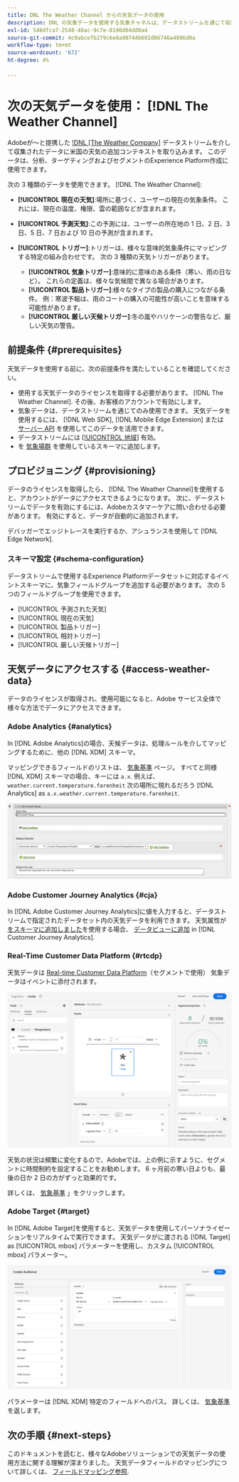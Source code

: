 ```yaml
---
title: DNL The Weather Channel からの天気データの使用
description: DNL の気象データを使用する気象チャネルは、データストリームを通じて収集するデータを強化するために使用します。
exl-id: 548dfca7-2548-46ac-9c7e-8190d64dd0a4
source-git-commit: 4c9abcefb279c6e8a90744b692d86746a4896d0a
workflow-type: tm+mt
source-wordcount: '672'
ht-degree: 4%

---
```


# 次の天気データを使用： [!DNL The Weather Channel]

Adobeが～と提携した [!DNL [The Weather Company]](https://www.ibm.com/weather) データストリームを介して収集されたデータに米国の天気の追加コンテキストを取り込みます。 このデータは、分析、ターゲティングおよびセグメントのExperience Platform作成に使用できます。

次の 3 種類のデータを使用できます。 [!DNL The Weather Channel]:

* **[!UICONTROL 現在の天気]**:場所に基づく、ユーザーの現在の気象条件。 これには、現在の温度、権限、雲の範囲などが含まれます。
* **[!UICONTROL 予測天気]**:この予測には、ユーザーの所在地の 1 日、2 日、3 日、5 日、7 日および 10 日の予測が含まれます。
* **[!UICONTROL トリガー]**:トリガーは、様々な意味的気象条件にマッピングする特定の組み合わせです。 次の 3 種類の天気トリガーがあります。

   * **[!UICONTROL 気象トリガー]**:意味的に意味のある条件（寒い、雨の日など）。 これらの定義は、様々な気候間で異なる場合があります。
   * **[!UICONTROL 製品トリガー]**:様々なタイプの製品の購入につながる条件。 例：寒波予報は、雨のコートの購入の可能性が高いことを意味する可能性があります。
   * **[!UICONTROL 厳しい天候トリガー]**:冬の嵐やハリケーンの警告など、厳しい天気の警告。

## 前提条件 {#prerequisites}

天気データを使用する前に、次の前提条件を満たしていることを確認してください。

* 使用する天気データのライセンスを取得する必要があります。 [!DNL The Weather Channel]. その後、お客様のアカウントで有効にします。
* 気象データは、データストリームを通じてのみ使用できます。 天気データを使用するには、 [!DNL Web SDK], [!DNL Mobile Edge Extension] または [サーバー API](../../server-api/overview.md) を使用してこのデータを活用できます。
* データストリームには [[!UICONTROL 地域]](../configure.md#advanced-options) 有効。
* を [気象場群](#schema-configuration) を使用しているスキーマに追加します。

## プロビジョニング {#provisioning}

データのライセンスを取得したら、 [!DNL The Weather Channel]を使用すると、アカウントがデータにアクセスできるようになります。 次に、データストリームでデータを有効にするには、Adobeカスタマーケアに問い合わせる必要があります。 有効にすると、データが自動的に追加されます。

デバッガーでエッジトレースを実行するか、アシュランスを使用して [!DNL Edge Network].

### スキーマ設定 {#schema-configuration}

データストリームで使用するExperience Platformデータセットに対応するイベントスキーマに、気象フィールドグループを追加する必要があります。 次の 5 つのフィールドグループを使用できます。

* [!UICONTROL 予測された天気]
* [!UICONTROL 現在の天気]
* [!UICONTROL 製品トリガー]
* [!UICONTROL 相対トリガー]
* [!UICONTROL 厳しい天候トリガー]

## 天気データにアクセスする {#access-weather-data}

データのライセンスが取得され、使用可能になると、Adobe サービス全体で様々な方法でデータにアクセスできます。

### Adobe Analytics {#analytics}

In [!DNL Adobe Analytics]の場合、天候データは、処理ルールを介してマッピングするために、他の [!DNL XDM] スキーマ。

マッピングできるフィールドのリストは、 [気象基準](weather-reference.md) ページ。 すべてと同様 [!DNL XDM] スキーマの場合、キーには `a.x`. 例えば、 `weather.current.temperature.farenheit` 次の場所に現れるだろう [!DNL Analytics] as `a.x.weather.current.temperature.farenheit`.

![処理ルールインターフェイス](../assets/data-enrichment/weather/processing-rules.png)

### Adobe Customer Journey Analytics {#cja}

In [!DNL Adobe Customer Journey Analytics]に値を入力すると、データストリームで指定されたデータセット内の天気データを利用できます。 天気属性が [をスキーマに追加しました](#prerequisites-prerequisites)を使用する場合、 [データビューに追加](https://experienceleague.adobe.com/docs/analytics-platform/using/cja-dataviews/create-dataview.html?lang=ja) in [!DNL Customer Journey Analytics].

### Real-Time Customer Data Platform {#rtcdp}

天気データは [Real-time Customer Data Platform](../../rtcdp/overview.md)（セグメントで使用） 気象データはイベントに添付されます。

![気象イベントを表示するセグメントビルダー](../assets/data-enrichment/weather/schema-builder.png)

天気の状況は頻繁に変化するので、Adobeでは、上の例に示すように、セグメントに時間制約を設定することをお勧めします。 6 ヶ月前の寒い日よりも、最後の日か 2 日の方がずっと効果的です。

詳しくは、 [気象基準](weather-reference.md) 」をクリックします。

### Adobe Target {#target}

In [!DNL Adobe Target]を使用すると、天気データを使用してパーソナライゼーションをリアルタイムで実行できます。 天気データがに渡される [!DNL Target] as [!UICONTROL mbox] パラメーターを使用し、カスタム [!UICONTROL mbox] パラメーター。

![Target Audience Builder](../assets/data-enrichment/weather/target-audience-builder.png)

パラメーターは [!DNL XDM] 特定のフィールドへのパス。 詳しくは、 [気象基準](weather-reference.md) を返します。

## 次の手順 {#next-steps}

このドキュメントを読むと、様々なAdobeソリューションでの天気データの使用方法に関する理解が深まりました。 天気データフィールドのマッピングについて詳しくは、 [フィールドマッピング参照](weather-reference.md).

